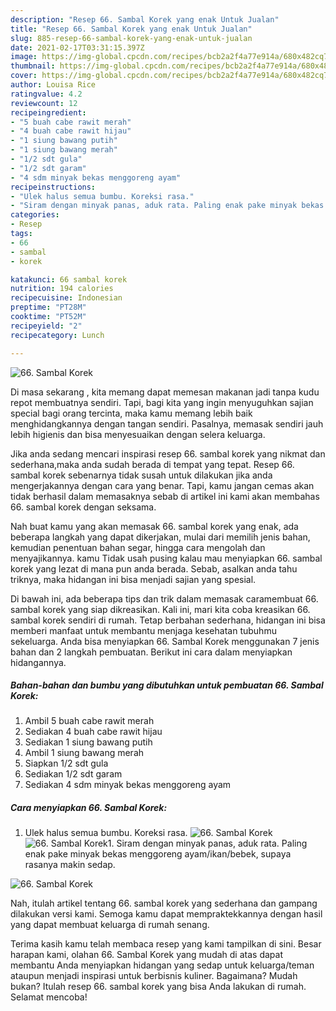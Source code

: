 ```yaml
---
description: "Resep 66. Sambal Korek yang enak Untuk Jualan"
title: "Resep 66. Sambal Korek yang enak Untuk Jualan"
slug: 885-resep-66-sambal-korek-yang-enak-untuk-jualan
date: 2021-02-17T03:31:15.397Z
image: https://img-global.cpcdn.com/recipes/bcb2a2f4a77e914a/680x482cq70/66-sambal-korek-foto-resep-utama.jpg
thumbnail: https://img-global.cpcdn.com/recipes/bcb2a2f4a77e914a/680x482cq70/66-sambal-korek-foto-resep-utama.jpg
cover: https://img-global.cpcdn.com/recipes/bcb2a2f4a77e914a/680x482cq70/66-sambal-korek-foto-resep-utama.jpg
author: Louisa Rice
ratingvalue: 4.2
reviewcount: 12
recipeingredient:
- "5 buah cabe rawit merah"
- "4 buah cabe rawit hijau"
- "1 siung bawang putih"
- "1 siung bawang merah"
- "1/2 sdt gula"
- "1/2 sdt garam"
- "4 sdm minyak bekas menggoreng ayam"
recipeinstructions:
- "Ulek halus semua bumbu. Koreksi rasa."
- "Siram dengan minyak panas, aduk rata. Paling enak pake minyak bekas menggoreng ayam/ikan/bebek, supaya rasanya makin sedap."
categories:
- Resep
tags:
- 66
- sambal
- korek

katakunci: 66 sambal korek 
nutrition: 194 calories
recipecuisine: Indonesian
preptime: "PT28M"
cooktime: "PT52M"
recipeyield: "2"
recipecategory: Lunch

---
```



![66. Sambal Korek](https://img-global.cpcdn.com/recipes/bcb2a2f4a77e914a/680x482cq70/66-sambal-korek-foto-resep-utama.jpg)

Di masa  sekarang , kita memang dapat memesan makanan jadi tanpa kudu repot membuatnya sendiri. Tapi, bagi kita yang ingin menyuguhkan sajian special bagi orang tercinta, maka kamu memang lebih baik menghidangkannya dengan tangan sendiri. Pasalnya, memasak sendiri jauh lebih higienis dan bisa menyesuaikan dengan selera keluarga.

Jika anda sedang mencari inspirasi resep 66. sambal korek yang nikmat dan sederhana,maka anda sudah berada di tempat yang tepat. Resep 66. sambal korek  sebenarnya tidak susah untuk dilakukan jika anda mengerjakannya dengan cara yang benar. Tapi, kamu jangan cemas akan tidak berhasil dalam memasaknya 
sebab di artikel ini kami akan membahas 66. sambal korek dengan seksama.  



Nah buat kamu yang akan memasak 66. sambal korek yang enak, ada beberapa langkah yang dapat dikerjakan, mulai dari memilih jenis bahan, kemudian penentuan bahan segar, hingga cara mengolah dan menyajikannya. kamu Tidak usah pusing kalau mau menyiapkan 66. sambal korek yang lezat di mana pun anda berada. Sebab, asalkan anda  tahu triknya, maka hidangan ini bisa menjadi sajian yang spesial.

Di bawah ini, ada beberapa tips dan trik dalam memasak caramembuat 66. sambal korek yang siap dikreasikan. Kali ini, mari kita coba kreasikan 66. sambal korek sendiri di rumah. Tetap berbahan sederhana, hidangan ini bisa memberi manfaat untuk membantu menjaga kesehatan tubuhmu sekeluarga. Anda bisa menyiapkan 66. Sambal Korek menggunakan 7 jenis bahan dan 2 langkah pembuatan. Berikut ini cara dalam menyiapkan hidangannya.

<!--inarticleads1-->

##### Bahan-bahan dan bumbu yang dibutuhkan untuk pembuatan 66. Sambal Korek:

1. Ambil 5 buah cabe rawit merah
1. Sediakan 4 buah cabe rawit hijau
1. Sediakan 1 siung bawang putih
1. Ambil 1 siung bawang merah
1. Siapkan 1/2 sdt gula
1. Sediakan 1/2 sdt garam
1. Sediakan 4 sdm minyak bekas menggoreng ayam




<!--inarticleads2-->

##### Cara menyiapkan 66. Sambal Korek:

1. Ulek halus semua bumbu. Koreksi rasa.
<img src="https://img-global.cpcdn.com/steps/49359ecf4952a7d7/160x128cq70/66-sambal-korek-langkah-memasak-1-foto.jpg" alt="66. Sambal Korek"><img src="https://img-global.cpcdn.com/steps/cb8687eb800c7466/160x128cq70/66-sambal-korek-langkah-memasak-1-foto.jpg" alt="66. Sambal Korek">1. Siram dengan minyak panas, aduk rata. Paling enak pake minyak bekas menggoreng ayam/ikan/bebek, supaya rasanya makin sedap.
<img src="https://img-global.cpcdn.com/steps/53fb00f69a115c34/160x128cq70/66-sambal-korek-langkah-memasak-2-foto.jpg" alt="66. Sambal Korek">



Nah, itulah artikel tentang  66. sambal korek  yang sederhana dan gampang dilakukan versi kami. Semoga kamu dapat mempraktekkannya dengan hasil yang dapat membuat keluarga di rumah senang. 

Terima kasih kamu telah membaca resep yang kami tampilkan di sini. Besar harapan kami, olahan  66. Sambal Korek yang mudah di atas dapat membantu Anda menyiapkan hidangan yang sedap untuk keluarga/teman ataupun menjadi inspirasi untuk berbisnis kuliner. Bagaimana? Mudah bukan? Itulah resep 66. sambal korek yang bisa Anda lakukan di rumah. Selamat mencoba!

